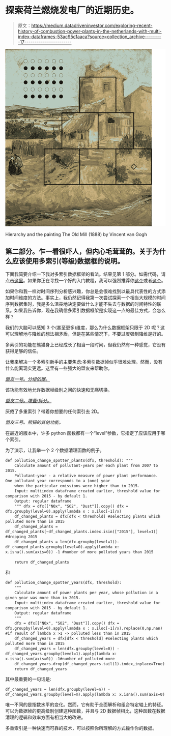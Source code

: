 # 探索荷兰燃烧发电厂的近期历史。

> 原文：<https://medium.datadriveninvestor.com/exploring-recent-history-of-combustion-power-plants-in-the-netherlands-with-multi-index-dataframes-53ac95c1aaca?source=collection_archive---------17----------------------->

![](img/c2f5a9dc3368d78a3864ac22f5f5d92f.png)

Hierarchy and the painting The Old Mill (1888) by Vincent van Gogh

## 第二部分。乍一看很吓人，但内心毛茸茸的。关于为什么应该使用多索引(等级)数据框的说明。

下面我简要介绍一下我对多索引数据框架的看法。结果见第 1 部分。如需代码，请点击[这里](https://github.com/pol690/Dutch_Power_Plants)。如果你正在寻找一个好的入门教程，我可以强烈推荐你[这个](http://www.zaxrosenberg.com/pandas-multiindex-tutorial/)或者[这个](https://jakevdp.github.io/PythonDataScienceHandbook/03.05-hierarchical-indexing.html)。

如果你和我一样对时间序列分析感兴趣，你总是会很难找到以最具代表性的方式添加时间维度的方法。事实上，我仍然记得我第一次尝试探索一个相当大规模的时间序列数据集时，我是多么沮丧地决定要做什么才能不失去与数据的时间特性的联系。如果我告诉你，现在我确信多索引数据框架是实现这一点的最佳方式，会怎么样？

我们的大脑可以感知 3 个(甚至更多)维度，那么为什么数据框架只限于 2D 呢？这可以理解地与降维的想法相矛盾，但是在某些情况下，不要过度强制降维是好的。

多索引的功能在熊猫身上已经成长了相当一段时间，但我仍然有一种感觉，它没有获得足够的信任。

让我来解决一个多索引新手的主要焦虑:多索引数据帧似乎很难处理。然而，没有什么能离现实更远。这里有一些强大的盟友来帮助你。

[*盟友一号。分组依据。*](https://pandas.pydata.org/pandas-docs/stable/generated/pandas.DataFrame.groupby.html)

该功能有效地允许数据帧级别之间的快速和无痛切换。

[*盟友二号。堆叠/拆分。*](https://pandas.pydata.org/pandas-docs/stable/generated/pandas.DataFrame.stack.html)

厌倦了多重索引？带着你想要的任何索引去 2D。

*盟友三号。熊猫的其他功能。*

在最近的版本中，许多 python 函数都有一个“level”参数，它指定了应该应用于哪个索引。

为了演示，让我举一个 2 个数据清理函数的例子。

```
def pollution_change_spotter_plants(dfx, threshold): """
    Calculate amount of pollutant-years per each plant from 2007 to 2015.
    Pollutant-year - a relative measure of power plant performance. One pollutant year corresponds to a (one) year
    when the particular emissions were higher than in 2015.
    Input: multiindex dataframe created earlier, threshold value for comparison with 2015 - by default 1.
    Output: regular dataframe
    """ dfx = dfx[["NOx", "SO2", "Dust"]].copy() dfx = dfx.groupby(level=0).apply(lambda x : x.iloc[-1]/x)
    df_changed_plants = dfx[dfx < threshold] #selecting plants which polluted more than in 2015
    df_changed_plants =        df_changed_plants[~df_changed_plants.index.isin(["2015"], level=1)] #dropping 2015
    df_changed_plants = len(dfx.groupby(level=1))-df_changed_plants.groupby(level=0).apply(lambda x: x.isna().sum(axis=0)) -1 #number of more polluted years than 2015

    return df_changed_plants
```

和

```
def pollution_change_spotter_years(dfx, threshold):
    """
    Calculate amount of power plants per year, whose pollution in a given year was more than in 2015.
    Input: multiindex dataframe created earlier, threshold value for comparison with 2015 - by default 1.
    Output: regular dataframe
    """
    dfx = dfx[["NOx", "SO2", "Dust"]].copy() dfx = dfx.groupby(level=0).apply(lambda x : x.iloc[-1]/x).replace(0,np.nan) #if result of lambda x >1 -> polluted less than in 2015
    df_changed_years = dfx[dfx < threshold] #selecting plants which polluted more than in 2015
    df_changed_years = len(dfx.groupby(level=0)) - df_changed_years.groupby(level=1).apply(lambda x: x.isna().sum(axis=0)) -1#number of polluted more
    df_changed_years.drop(df_changed_years.tail(1).index,inplace=True)
    return df_changed_years
```

其中最重要的一句话是:

```
df_changed_years = len(dfx.groupby(level=n)) - df_changed_years.groupby(level=m).apply(lambda x: x.isna().sum(axis=0)
```

唯一不同的是指数水平的变化。然而，它有助于全面解析和组合特定轴上的特征。可以为数据帧的更高级别创建这种函数，并且与 2D 数据帧相比，这种函数在数据清理的逻辑和效率方面有相当大的改进。

多重索引是一种快速而可靠的技术，可以按照你所理解的方式操作你的数据。